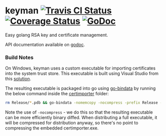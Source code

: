 keyman [![Travis CI Status](https://travis-ci.org/getlantern/keyman.svg?branch=master)](https://travis-ci.org/getlantern/keyman)&nbsp;[![Coverage Status](https://coveralls.io/repos/getlantern/keyman/badge.png)](https://coveralls.io/r/getlantern/keyman)&nbsp;[![GoDoc](https://godoc.org/github.com/getlantern/keyman?status.png)](http://godoc.org/github.com/getlantern/keyman)
======

Easy golang RSA key and certificate management.

API documentation available on [godoc](https://godoc.org/github.com/getlantern/keyman).

### Build Notes

On Windows, keyman uses a custom executable for importing certificates into the
system trust store.  This executable is built using Visual Studio from this
[solution](certimporter).

The resulting executable is packaged into go using
[go-bindata](https://github.com/jteeuwen/go-bindata) by running the below
command inside the [certimporter](certimporter) folder:

```bash
rm Release/*.pdb && go-bindata -nomemcopy -nocompress -prefix Release -o ./certimporter.go -pkg certimporter Release
```

Note the use of `-nocompress` - we do this so that the resulting executable can
be more efficiently binary diffed.  When distributing a full executable, it will
be compressed for distribution anyway, so there's no point to compressing the
embedded certimporter.exe.

